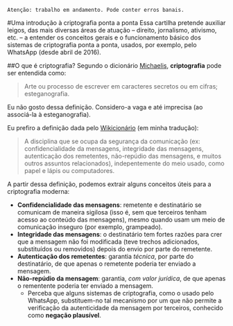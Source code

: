     Atenção: trabalho em andamento. Pode conter erros banais.

#Uma introdução à criptografia ponta a ponta
Essa cartilha pretende auxiliar leigos, das mais diversas áreas de atuação – direito, jornalismo, ativismo, etc. – a entender os conceitos gerais e o funcionamento básico dos sistemas de criptografia ponta a ponta, usados, por exemplo, pelo WhatsApp (desde abril de 2016).

##O que é criptografia?
Segundo o dicionário [Michaelis](http://michaelis.uol.com.br/busca?r=0&f=0&t=0&palavra=criptografia), **criptografia** pode ser entendida como:
> Arte ou processo de escrever em caracteres secretos ou em cifras; esteganografia.

Eu não gosto dessa definição. Considero-a vaga e até imprecisa (ao associá-la à esteganografia).

Eu prefiro a definição dada pelo [Wikicionário](https://en.wiktionary.org/wiki/cryptography) (em minha tradução):
> A disciplina que se ocupa da segurança da comunicação (ex: confidencialidade da mensagens, integridade das mensagens, autenticação dos remetentes, não-repúdio das mensagens, e muitos outros assuntos relacionados), indepentemente do meio usado, como papel e lápis ou computadores.

A partir dessa definição, podemos extrair alguns conceitos úteis para a criptografia moderna:
* **Confidencialidade das mensagens**: remetente e destinatário se comunicam de maneira sigilosa (isso é, sem que terceiros tenham acesso ao conteúdo das mensagens), mesmo quando usam um meio de comunicação inseguro (por exemplo, grampeado).
* **Integridade das mensagens**: o destinatário tem fortes razões para crer que a mensagem não foi modificada (teve trechos adicionados, substituídos ou removidos) depois do envio por parte do remetente.
* **Autenticação dos remetentes**: garantia *técnica*, por parte do destinatário, de que apenas o remetente poderia ter enviado a mensagem.
* **Não-repúdio da mensagem**: garantia, *com valor jurídica*, de que apenas o rementente poderia ter enviado a mensagem.
  * Perceba que alguns sistemas de criptografia, como o usado pelo WhatsApp, substituem-no tal mecanismo por um que não permite a verificação da autenticidade da mensagem por terceiros, conhecido como **negação plausível**.
